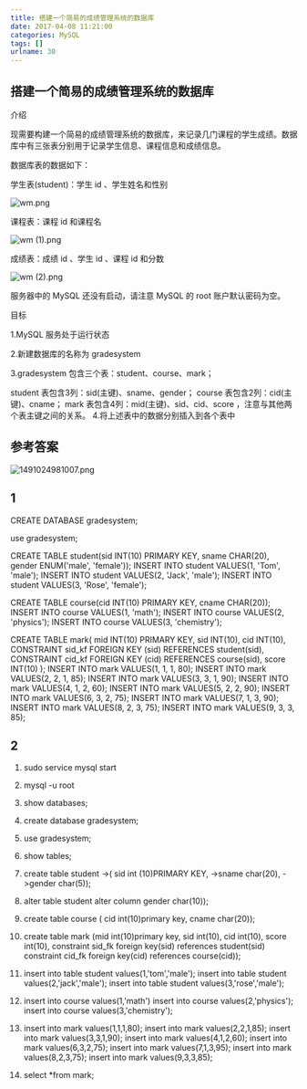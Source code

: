 ```yaml
---
title: 搭建一个简易的成绩管理系统的数据库
date: 2017-04-08 11:21:00
categories: MySQL
tags: []
urlname: 30
---
```

搭建一个简易的成绩管理系统的数据库
-----------------


<!--more-->


介绍

现需要构建一个简易的成绩管理系统的数据库，来记录几门课程的学生成绩。数据库中有三张表分别用于记录学生信息、课程信息和成绩信息。

数据库表的数据如下：

学生表(student)：学生 id 、学生姓名和性别

![wm.png][1]

课程表：课程 id 和课程名

![wm (1).png][2]

成绩表：成绩 id 、学生 id 、课程 id 和分数

![wm (2).png][3]

服务器中的 MySQL 还没有启动，请注意 MySQL 的 root 账户默认密码为空。

目标

1.MySQL 服务处于运行状态

2.新建数据库的名称为 gradesystem

3.gradesystem 包含三个表：student、course、mark；

student 表包含3列：sid(主键)、sname、gender；
course 表包含2列：cid(主键)、cname；
mark 表包含4列：mid(主键)、sid、cid、score ，注意与其他两个表主键之间的关系。
4.将上述表中的数据分别插入到各个表中


参考答案
----

![1491024981007.png][4]

1
-

 CREATE DATABASE gradesystem;

use gradesystem;

CREATE TABLE student(sid INT(10) PRIMARY KEY, sname CHAR(20), gender ENUM('male', 'female')); INSERT INTO student VALUES(1, 'Tom', 'male'); INSERT INTO student VALUES(2, 'Jack', 'male'); INSERT INTO student VALUES(3, 'Rose', 'female');

CREATE TABLE course(cid INT(10) PRIMARY KEY, cname CHAR(20)); INSERT INTO course VALUES(1, 'math'); INSERT INTO course VALUES(2, 'physics'); INSERT INTO course VALUES(3, 'chemistry');

CREATE TABLE mark( mid INT(10) PRIMARY KEY, sid INT(10), cid INT(10), CONSTRAINT sid_kf FOREIGN KEY (sid) REFERENCES student(sid), CONSTRAINT cid_kf FOREIGN KEY (cid) REFERENCES course(sid), score INT(10) ); INSERT INTO mark VALUES(1, 1, 1, 80); INSERT INTO mark VALUES(2, 2, 1, 85); INSERT INTO mark VALUES(3, 3, 1, 90); INSERT INTO mark VALUES(4, 1, 2, 60); INSERT INTO mark VALUES(5, 2, 2, 90); INSERT INTO mark VALUES(6, 3, 2, 75); INSERT INTO mark VALUES(7, 1, 3, 90); INSERT INTO mark VALUES(8, 2, 3, 75); INSERT INTO mark VALUES(9, 3, 3, 85);

2
-

 1. sudo service mysql start
 2. mysql -u root
 3. show databases;
 4. create database gradesystem;
 5. use gradesystem;
 6. show tables;
 7. create table student
    ->( sid int (10)PRIMARY KEY,
    ->sname char(20),
    ->gender char(5));
 8. alter table student
    alter column gender char(10));
 9. create table course
    (
    cid int(10)primary key,
    cname char(20));
 10. create table mark
    (mid int(10)primary key,
    sid int(10),
    cid int(10),
    score int(10),
    constraint sid_fk foreign key(sid) references student(sid)
    constraint cid_fk foreign key(cid) references course(cid));
 11. insert into table student values(1,'tom','male');
    insert into table student values(2,'jack','male');
    insert into table student values(3,'rose','male');
 
 12. insert into course values(1,'math')
    insert into course values(2,'physics');
    insert into course values(3,'chemistry');
 13. insert into mark values(1,1,1,80);
    insert into mark values(2,2,1,85);
    insert into mark values(3,3,1,90);
    insert into mark values(4,1,2,60);
    insert into mark values(6,3,2,75);
    insert into mark values(7,1,3,95);
    insert into mark values(8,2,3,75);
    insert into mark values(9,3,3,85);
 14. select *from mark;

  [1]: http://www.worileqing.top/usr/uploads/2017/04/720951952.png
  [2]: http://www.worileqing.top/usr/uploads/2017/04/2016092415.png
  [3]: http://www.worileqing.top/usr/uploads/2017/04/2667079332.png
  [4]: http://www.worileqing.top/usr/uploads/2017/04/474272057.png